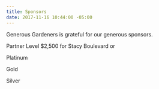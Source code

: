 ```yaml
---
title: Sponsors
date: 2017-11-16 10:44:00 -05:00
---
```


Generous Gardeners is grateful for our generous sponsors. 

Partner Level $2,500 for Stacy Boulevard or 

Platinum

Gold

Silver